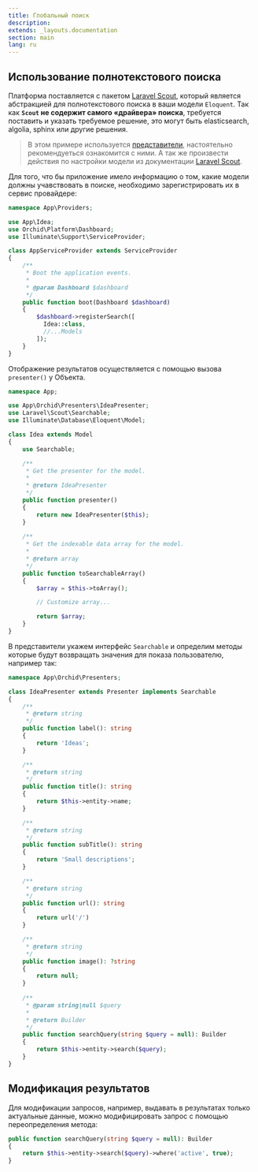 ```yaml
---
title: Глобальный поиск
description: 
extends: _layouts.documentation
section: main
lang: ru
---
```


## Использование полнотекстового поиска

Платформа поставляется с пакетом [Laravel Scout](https://github.com/laravel/scout), который является абстракцией для полнотекстового поиска в ваши модели `Eloquent`. Так как **`Scout` не содержит самого «драйвера» поиска**, требуется поставить и указать требуемое решение, это могут быть elasticsearch, algolia, sphinx или другие решения.

> В этом примере используется [представители](/ru/docs/presenters), настоятельно рекомендуеться ознакомится с ними. А так же произвести действия по настройки модели из документации [Laravel Scout](https://github.com/laravel/scout).


Для того, что бы приложение имело информацию о том, какие модели должны учавствовать в поиске, необходимо зарегистрировать их в сервис провайдере:

```php
namespace App\Providers;

use App\Idea;
use Orchid\Platform\Dashboard;
use Illuminate\Support\ServiceProvider;

class AppServiceProvider extends ServiceProvider
{
    /**
     * Boot the application events.
     *
     * @param Dashboard $dashboard
     */
    public function boot(Dashboard $dashboard)
    {
        $dashboard->registerSearch([
          Idea::class,
          //...Models
        ]);
    }
}
```


Отображение результатов осуществляется с помощью вызова `presenter()` у Объекта.

```php
namespace App;

use App\Orchid\Presenters\IdeaPresenter;
use Laravel\Scout\Searchable;
use Illuminate\Database\Eloquent\Model;

class Idea extends Model
{
    use Searchable;

    /**
     * Get the presenter for the model.
     *
     * @return IdeaPresenter
     */
    public function presenter()
    {
        return new IdeaPresenter($this);
    }
    
    /**
     * Get the indexable data array for the model.
     *
     * @return array
     */
    public function toSearchableArray()
    {
        $array = $this->toArray();

        // Customize array...

        return $array;
    }
}
```

В представители укажем интерфейс `Searchable` и определим методы которые будут возвращать значения для показа пользователю, например так:

```php
namespace App\Orchid\Presenters;

class IdeaPresenter extends Presenter implements Searchable
{
    /**
     * @return string
     */
    public function label(): string
    {
        return 'Ideas';
    }

    /**
     * @return string
     */
    public function title(): string
    {
        return $this->entity->name;
    }

    /**
     * @return string
     */
    public function subTitle(): string
    {
        return 'Small descriptions';
    }

    /**
     * @return string
     */
    public function url(): string
    {
        return url('/')
    }

    /**
     * @return string
     */
    public function image(): ?string
    {
        return null;
    }
    
    /**
     * @param string|null $query
     *
     * @return Builder
     */
    public function searchQuery(string $query = null): Builder
    {
        return $this->entity->search($query);
    }
}
```

## Модификация результатов


Для модификации запросов, например, выдавать в результатах только актуальные данные, можно модифицировать запрос с помощью переопределения метода:

```php
public function searchQuery(string $query = null): Builder
{
    return $this->entity->search($query)->where('active', true);
}
```
